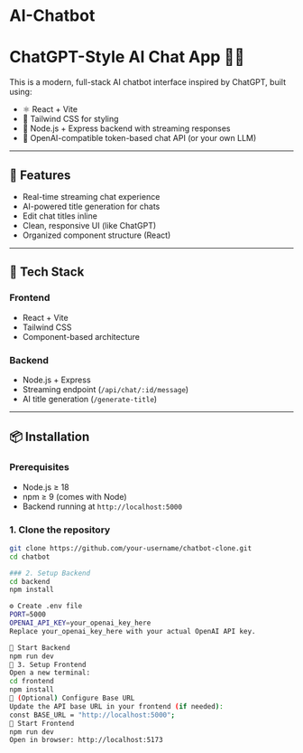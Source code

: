 ﻿# AI-Chatbot
# ChatGPT-Style AI Chat App 💬🤖

This is a modern, full-stack AI chatbot interface inspired by ChatGPT, built using:

- ⚛️ React + Vite
- 🎨 Tailwind CSS for styling
- 🔌 Node.js + Express backend with streaming responses
- 🧠 OpenAI-compatible token-based chat API (or your own LLM)

---

## 🚀 Features

- Real-time streaming chat experience
- AI-powered title generation for chats
- Edit chat titles inline
- Clean, responsive UI (like ChatGPT)
- Organized component structure (React)

---

## 🧱 Tech Stack

### Frontend
- React + Vite
- Tailwind CSS
- Component-based architecture

### Backend
- Node.js + Express
- Streaming endpoint (`/api/chat/:id/message`)
- AI title generation (`/generate-title`)

---

## 📦 Installation

### Prerequisites
- Node.js ≥ 18
- npm ≥ 9 (comes with Node)
- Backend running at `http://localhost:5000`

### 1. Clone the repository

```bash
git clone https://github.com/your-username/chatbot-clone.git
cd chatbot

### 2. Setup Backend
cd backend
npm install

⚙️ Create .env file
PORT=5000
OPENAI_API_KEY=your_openai_key_here
Replace your_openai_key_here with your actual OpenAI API key.

🚀 Start Backend
npm run dev
🎨 3. Setup Frontend
Open a new terminal:
cd frontend
npm install
🔧 (Optional) Configure Base URL
Update the API base URL in your frontend (if needed):
const BASE_URL = "http://localhost:5000";
🚀 Start Frontend
npm run dev
Open in browser: http://localhost:5173


